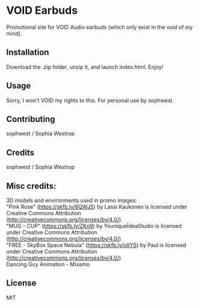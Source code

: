 # VOID Earbuds  

Promotional site for VOID Audio earbuds (which only exist in the void of my mind).  

## Installation

Download the .zip folder, unzip it, and launch index.html. Enjoy!

## Usage  

Sorry, I won't VOID my rights to this. For personal use by sophwest. 

## Contributing  

sophwest / Sophia Westrop  

## Credits  

sophwest / Sophia Westrop   

## Misc credits:  

3D models and environments used in promo images:  
"Pink Rose" (https://skfb.ly/6QWJS) by Lassi Kaukonen is licensed under Creative Commons Attribution (http://creativecommons.org/licenses/by/4.0/).  
"MUG - CUP" (https://skfb.ly/ZKn9) by YouniqueĪdeaStudio is licensed under Creative Commons Attribution (http://creativecommons.org/licenses/by/4.0/).  
"FREE - SkyBox Space Nebula" (https://skfb.ly/oIIYS) by Paul is licensed under Creative Commons Attribution (http://creativecommons.org/licenses/by/4.0/).  
Dancing Guy Animation - Mixamo  

## License  

MIT
